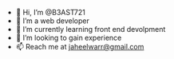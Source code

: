- 👋 Hi, I’m @B3AST721
- 👀 I’m a web developer
- 🌱 I’m currently learning front end devolpment
- 💞️ I’m looking to gain experience
- 📫 Reach me at jaheelwarr@gmail.com

<!---
B3AST721/B3AST721 is a ✨ special ✨ repository because its `README.md` (this file) appears on your GitHub profile.
You can click the Preview link to take a look at your changes.
--->

